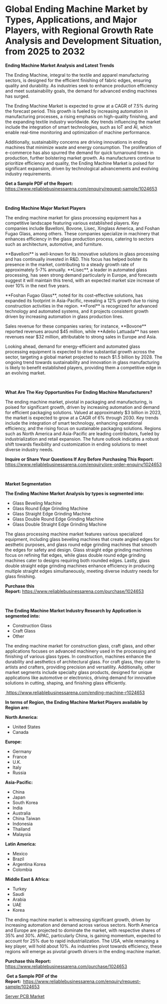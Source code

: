 <p><h1>Global Ending Machine Market by Types, Applications, and Major Players, with Regional Growth Rate Analysis and Development Situation, from 2025 to 2032</h1></p><p><strong>Ending Machine Market Analysis and Latest Trends</strong></p>
<p><p>The Ending Machine, integral to the textile and apparel manufacturing sectors, is designed for the efficient finishing of fabric edges, ensuring quality and durability. As industries seek to enhance production efficiency and meet sustainability goals, the demand for advanced ending machines has surged.</p><p>The Ending Machine Market is expected to grow at a CAGR of 7.5% during the forecast period. This growth is fueled by increasing automation in manufacturing processes, a rising emphasis on high-quality finishing, and the expanding textile industry worldwide. Key trends influencing the market include the integration of smart technologies, such as IoT and AI, which enable real-time monitoring and optimization of machine performance.</p><p>Additionally, sustainability concerns are driving innovations in ending machines that minimize waste and energy consumption. The proliferation of e-commerce has also spurred the demand for quick turnaround times in production, further bolstering market growth. As manufacturers continue to prioritize efficiency and quality, the Ending Machine Market is poised for significant expansion, driven by technological advancements and evolving industry requirements.</p></p>
<p><strong>Get a Sample PDF of the Report:&nbsp;</strong> <a href="https://www.reliablebusinessarena.com/enquiry/request-sample/1024653?utm_campaign=3118&utm_medium=2&utm_source=Github&utm_content=ia&utm_term=06032025&utm_id=ending-machine">https://www.reliablebusinessarena.com/enquiry/request-sample/1024653</a></p>
<p>&nbsp;</p>
<p><strong>Ending Machine Major Market Players</strong></p>
<p><p>The ending machine market for glass processing equipment has a competitive landscape featuring various established players. Key companies include Bavelloni, Bovone, Lisec, Xinglass America, and Foshan Fugao Glass, among others. These companies specialize in machinery that enhances efficiency in the glass production process, catering to sectors such as architecture, automotive, and furniture.</p><p>**Bavelloni** is well-known for its innovative solutions in glass processing and has continually invested in R&D. This focus has helped bolster its presence in the market, contributing to a steady growth rate of approximately 5-7% annually. **Lisec**, a leader in automated glass processing, has seen strong demand particularly in Europe, and forecasts suggest it will maintain this trend, with an expected market size increase of over 10% in the next five years.</p><p>**Foshan Fugao Glass**, noted for its cost-effective solutions, has expanded its footprint in Asia-Pacific, revealing a 12% growth due to rising construction activities in the region. **Forel** is recognized for advanced technology and automated systems, and it projects consistent growth driven by increasing automation in glass production lines.</p><p>Sales revenue for these companies varies; for instance, **Bovone** reported revenues around $45 million, while **Adelio Lattuada** has seen revenues near $32 million, attributable to strong sales in Europe and Asia.</p><p>Looking ahead, demand for energy-efficient and automated glass processing equipment is expected to drive substantial growth across the sector, targeting a global market projected to reach $1.5 billion by 2028. The ongoing trend towards sustainability and innovation in glass manufacturing is likely to benefit established players, providing them a competitive edge in an evolving market.</p></p>
<p>&nbsp;</p>
<p><strong>What Are The Key Opportunities For Ending Machine Manufacturers?</strong></p>
<p><p>The ending machine market, pivotal in packaging and manufacturing, is poised for significant growth, driven by increasing automation and demand for efficient packaging solutions. Valued at approximately $3 billion in 2023, the market is expected to grow at a CAGR of 6% through 2030. Key trends include the integration of smart technology, enhancing operational efficiency, and the rising focus on sustainable packaging solutions. Regions such as North America and Asia-Pacific are leading contributors, fueled by industrialization and retail expansion. The future outlook indicates a robust shift towards flexibility and customization in ending solutions to meet diverse industry needs.</p></p>
<p><strong>Inquire or Share Your Questions If Any Before Purchasing This Report:</strong> <a href="https://www.reliablebusinessarena.com/enquiry/pre-order-enquiry/1024653?utm_campaign=3118&utm_medium=2&utm_source=Github&utm_content=ia&utm_term=06032025&utm_id=ending-machine">https://www.reliablebusinessarena.com/enquiry/pre-order-enquiry/1024653</a></p>
<p>&nbsp;</p>
<p><strong>Market Segmentation</strong></p>
<p><strong>The Ending Machine Market Analysis by types is segmented into:</strong></p>
<p><ul><li>Glass Beveling Machine</li><li>Glass Round Edge Grinding Machine</li><li>Glass Straight Edge Grinding Machine</li><li>Glass Double Round Edge Grinding Machine</li><li>Glass Double Straight Edge Grinding Machine</li></ul></p>
<p><p>The glass processing machine market features various specialized equipment, including glass beveling machines that create angled edges for aesthetic purposes, and glass round edge grinding machines that smooth the edges for safety and design. Glass straight edge grinding machines focus on refining flat edges, while glass double round edge grinding machines cater to designs requiring both rounded edges. Lastly, glass double straight edge grinding machines enhance efficiency in producing multiple straight edges simultaneously, meeting diverse industry needs for glass finishing.</p></p>
<p><strong>Purchase this Report:&nbsp;</strong><a href="https://www.reliablebusinessarena.com/purchase/1024653?utm_campaign=3118&utm_medium=2&utm_source=Github&utm_content=ia&utm_term=06032025&utm_id=ending-machine">https://www.reliablebusinessarena.com/purchase/1024653</a></p>
<p>&nbsp;</p>
<p><strong>The Ending Machine Market Industry Research by Application is segmented into:</strong></p>
<p><ul><li>Construction Glass</li><li>Craft Glass</li><li>Other</li></ul></p>
<p><p>The ending machine market for construction glass, craft glass, and other applications focuses on advanced machinery used in the processing and finishing of various glass types. In construction, machines enhance the durability and aesthetics of architectural glass. For craft glass, they cater to artists and crafters, providing precision and versatility. Additionally, other market segments include specialty glass products, designed for unique applications like automotive or electronics, driving demand for innovative solutions in cutting, shaping, and finishing glass efficiently.</p></p>
<p><a href="https://www.reliablebusinessarena.com/ending-machine-r1024653?utm_campaign=3118&utm_medium=2&utm_source=Github&utm_content=ia&utm_term=06032025&utm_id=ending-machine">&nbsp;https://www.reliablebusinessarena.com/ending-machine-r1024653</a></p>
<p><strong>In terms of Region, the Ending Machine Market Players available by Region are:</strong></p>
<p>
    <p> <strong> North America: </strong>
        <ul>
            <li>United States</li>
            <li>Canada</li>
        </ul>
        </p> 
    <p> <strong> Europe: </strong>
        <ul>
            <li>Germany</li>
            <li>France</li>
            <li>U.K.</li>
            <li>Italy</li>
            <li>Russia</li>
        </ul>
        </p> 
    <p> <strong> Asia-Pacific: </strong>
        <ul>
            <li>China</li>
            <li>Japan</li>
            <li>South Korea</li>
            <li>India</li>
            <li>Australia</li>
            <li>China Taiwan</li>
            <li>Indonesia</li>
            <li>Thailand</li>
            <li>Malaysia</li>
        </ul>
        </p> 
    <p> <strong> Latin America: </strong>
        <ul>
            <li>Mexico</li>
            <li>Brazil</li>
            <li>Argentina Korea</li>
            <li>Colombia</li>
        </ul>
        </p> 
    <p> <strong> Middle East & Africa: </strong>
        <ul>
            <li>Turkey</li>
            <li>Saudi</li>
            <li>Arabia</li>
            <li>UAE</li>
            <li>Korea</li>
        </ul>
    </p>
    </p>
<p><p>The ending machine market is witnessing significant growth, driven by increasing automation and demand across various sectors. North America and Europe are projected to dominate the market, with respective shares of 35% and 30%. APAC, particularly China, is gaining momentum, expected to account for 25% due to rapid industrialization. The USA, while remaining a key player, will hold about 10%. As industries pivot towards efficiency, these regions will emerge as pivotal growth drivers in the ending machine market.</p></p>
<p><strong>Purchase this Report: </strong><a href="https://www.reliablebusinessarena.com/purchase/1024653?utm_campaign=3118&utm_medium=2&utm_source=Github&utm_content=ia&utm_term=06032025&utm_id=ending-machine">https://www.reliablebusinessarena.com/purchase/1024653</a></p>
<p>&nbsp;<strong>Get a Sample PDF of the Report:&nbsp;&nbsp;</strong><a href="https://www.reliablebusinessarena.com/enquiry/request-sample/1024653?utm_campaign=3118&utm_medium=2&utm_source=Github&utm_content=ia&utm_term=06032025&utm_id=ending-machine">https://www.reliablebusinessarena.com/enquiry/request-sample/1024653</a></p>
<p><strong></strong></p>
<p><p><a href="https://github.com/briandahm87/Market-Research-Report-List-1/blob/main/server-pcb-market.md?utm_campaign=3118&utm_medium=2&utm_source=Github&utm_content=ia&utm_term=06032025&utm_id=ending-machine">Server PCB Market</a></p></p>
